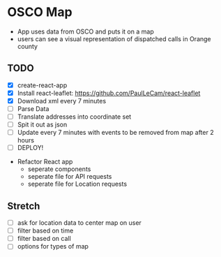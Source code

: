 # OSCO Map

* App uses data from OSCO and puts it on a map
* users can see a visual representation of dispatched calls in Orange county

## TODO

* [x] create-react-app
* [x] Install react-leaflet: https://github.com/PaulLeCam/react-leaflet
* [x] Download xml every 7 minutes
* [ ] Parse Data
* [ ] Translate addresses into coordinate set
* [ ] Spit it out as json
* [ ] Update every 7 minutes with events to be removed from map after 2 hours
* [ ] DEPLOY!
* Refactor React app
  * seperate components
  * seperate file for API requests
  * seperate file for Location requests

## Stretch
* [ ] ask for location data to center map on user
* [ ] filter based on time
* [ ] filter based on call
* [ ] options for types of map
